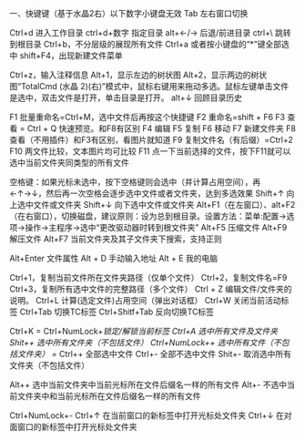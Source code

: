 一、快键键（基于水晶2右）以下数字小键盘无效
Tab 左右窗口切换

Ctrl+d 进入工作目录
ctrl+d+数字 指定目录
alt+←/→ 后退/前进目录
ctrl+\ 跳转到根目录
Ctrl+b，不分层级的展现所有文件
Ctrl+a 或者按小键盘的“*”键全部选中
shift+F4，出现新建文件菜单

Ctrl+z，输入注释信息
Alt+1，显示左边的树状图
Alt+2，显示两边的树状图“TotalCmd (水晶 2)(右)”模式中，鼠标右键用来拖动多选。鼠标左键单击文件是选中，双击文件是打开，单击目录是打开。
alt+↓ 回顾目录历史

F1 批量重命名=Ctrl+M，选中文件后再按这个快捷键
F2 重命名=shift + F6
F3 查看 = Ctrl + Q 快速预览。和F8有区别
F4 编辑
F5 复制
F6 移动
F7 新建文件夹
F8 查看（不用插件）和F3有区别，看图片就知道
F9 复制文件名（有后缀）=Ctrl+2
F10 两文件比较，文本图片均可比较
F11 点一下当前选择的文件，按下F11就可以选中当前文件夹同类型的所有文件

空格键：如果光标未选中，按下空格键则会选中（并计算占用空间），再←↑→↓，然后再一次空格会逐步选中文件或者文件夹，达到多选效果
Shift+↑ 向上选中文件或文件夹
Shift+↓ 向下选中文件或文件夹
Alt+F1（在左窗口）、alt+F2（在右窗口），切换磁盘，建议原则：设为总到根目录。设置方法：菜单:配置→选项→操作→主程序→选中“更改驱动器时转到根文件夹”
Alt+F5 压缩文件
Alt+F9 解压文件
Alt+F7 当前文件夹及其子文件夹下搜索，支持正则

Alt+Enter 文件属性
Alt + D  手动输入地址
Alt + E  我的电脑

Ctrl+1，复制当前文件所在文件夹路径（仅单个文件）
Ctrl+2，复制文件名=F9
Ctrl+3，复制所有选中文件的完整路径（多个文件）
Ctrl + Z  编辑文件/文件夹的说明。
Ctrl+L  计算(选定文件)占用空间（弹出对话框）
Ctrl+W  关闭当前活动标签
Ctrl+Tab  切换TC标签
Ctrl+Shitf+Tab  反向切换TC标签

Ctrl+K = Ctrl+NumLock+*锁定/解锁当前标签
Ctrl+A 选中所有文件及文件夹
Shit++ 选中所有文件夹（不包括文件）
Ctrl+NumLock++  选中所有文件（不包括文件夹） =*
Ctrl++  全部选中文件
Ctrl+-  全部不选中文件
Shit+-  取消选中所有文件夹（不包括文件）

Alt++ 选中当前文件夹中当前光标所在文件后缀名一样的所有文件
Alt+-  不选中当前文件夹中和当前光标所在文件后缀名一样的所有文件

Ctrl+NumLock+-
Ctrl+↑  在当前窗口的新标签中打开光标处文件夹
Ctrl+↓  在对面窗口的新标签中打开光标处文件夹
